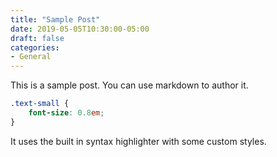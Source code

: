 ```yaml
---
title: "Sample Post"
date: 2019-05-05T10:30:00-05:00
draft: false
categories:
- General
---
```


This is a sample post. You can use markdown to author it.

```css
.text-small {
	font-size: 0.8em;
}
```

It uses the built in syntax highlighter with some custom styles.
